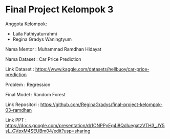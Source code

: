 # Final Project Kelompok 3
Anggota Kelompok:
- Laila Fathiyaturrahmi 
- Regina Gradys Waningtyum  

Nama Mentor     : Muhammad Ramdhan Hidayat  

Nama Dataset    : Car Price Prediction  

Link Dataset    : https://www.kaggle.com/datasets/hellbuoy/car-price-prediction  

Problem         : Regression   

Final Model     : Random Forest  

Link Repositori : https://github.com/ReginaGradys/final-project-kelompok-03-ramdhan  

Link PPT        : https://docs.google.com/presentation/d/1ONPPyEg4i8QdIuegatzVTH3_JY5sL_GVpxM4SEUBm04/edit?usp=sharing 
